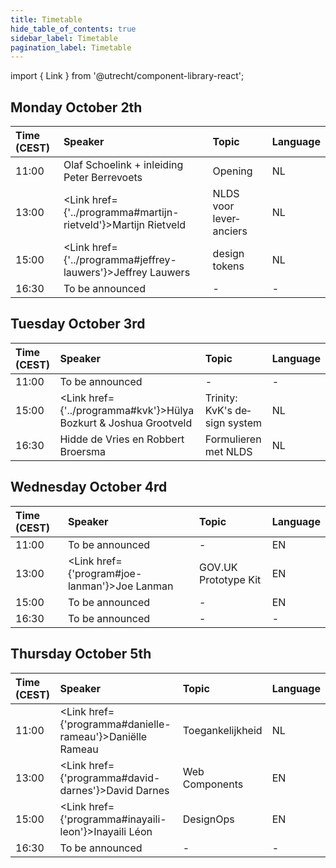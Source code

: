 ```yaml
---
title: Timetable
hide_table_of_contents: true
sidebar_label: Timetable
pagination_label: Timetable
---
```


import { Link } from '@utrecht/component-library-react';

<div lang="en">

## Monday October 2th

| Time (CEST) | Speaker                                                              | Topic                  | Language |
| :---------- | :------------------------------------------------------------------- | :--------------------- | -------- |
| 11:00       | Olaf Schoelink + inleiding Peter Berrevoets                          | Opening                | NL       |
| 13:00       | <Link href={'../programma#martijn-rietveld'}>Martijn Rietveld</Link> | NLDS voor leveranciers | NL       |
| 15:00       | <Link href={'../programma#jeffrey-lauwers'}>Jeffrey Lauwers</Link>   | design tokens          | NL       |
| 16:30       | To be announced                                                      | -                      | -        |

## Tuesday October 3rd

| Time (CEST) | Speaker                                                                 | Topic                        | Language |
| :---------- | :---------------------------------------------------------------------- | :--------------------------- | -------- |
| 11:00       | To be announced                                                         | -                            | -        |
| 15:00       | <Link href={'../programma#kvk'}>Hülya Bozkurt & Joshua Grootveld</Link> | Trinity: KvK's design system | NL       |
| 16:30       | Hidde de Vries en Robbert Broersma                                      | Formulieren met NLDS         | NL       |

## Wednesday October 4rd

| Time (CEST) | Speaker                                             | Topic                | Language |
| :---------- | :-------------------------------------------------- | :------------------- | -------- |
| 11:00       | To be announced                                     | -                    | EN       |
| 13:00       | <Link href={'program#joe-lanman'}>Joe Lanman</Link> | GOV.UK Prototype Kit | EN       |
| 15:00       | To be announced                                     | -                    | EN       |
| 16:30       | To be announced                                     | -                    | -        |

## Thursday October 5th

| Time (CEST) | Speaker                                                         | Topic            | Language |
| :---------- | :-------------------------------------------------------------- | :--------------- | -------- |
| 11:00       | <Link href={'programma#danielle-rameau'}>Daniëlle Rameau</Link> | Toegankelijkheid | NL       |
| 13:00       | <Link href={'programma#david-darnes'}>David Darnes</Link>       | Web Components   | EN       |
| 15:00       | <Link href={'programma#inayaili-leon'}>Inayaili Léon</Link>     | DesignOps        | EN       |
| 16:30       | To be announced                                                 | -                | -        |

</div>
